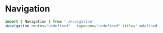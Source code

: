 # Navigation

```jsx
import { Navigation } from './navigation'
<Navigation routes="undefined" __typename="undefined" title="undefined" />
```
